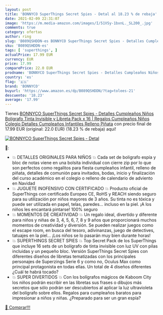 ```yaml
---
layout: post
title: 'BONNYCO SuperThings Secret Spies - Detal al 18.23 % de rebaja'
date: 2021-02-09 22:31:07
image: 'https://m.media-amazon.com/images/I/51VSy-1bxnL._SL200_.jpg'
comments: true
category: ofertas
author: ring
slug: 'B089QSHDDN-es BONNYCO SuperThings Secret Spies - Detalles Cumpleaños...'
sku: 'B089QSHDDN-es'
tags: [ 'superthings', ]
actualPrice: 17.99 EUR
currency: EUR
price: 17.99
comparePrice: 22.0 EUR
prodname: 'BONNYCO SuperThings Secret Spies - Detalles Cumpleaños Niños  Boligrafo Tinta Invisible y Libreta Pack x 16 | Regalos Cumpleaños Niños Colegio  Detalles Cumpleaños Infantiles  Relleno Piñata'
country: 'es'
flag: '🇪🇸'
brand: 'BONNYCO'
buyurl: 'https://www.amazon.es/dp/B089QSHDDN/?tag=tolees-21'
descuento: '18.23'
average: '17.99'
---
```


Tienes [BONNYCO SuperThings Secret Spies - Detalles Cumpleaños Niños  Boligrafo Tinta Invisible y Libreta Pack x 16 | Regalos Cumpleaños Niños Colegio  Detalles Cumpleaños Infantiles  Relleno Piñata](https://www.amazon.es/dp/B089QSHDDN/?tag=tolees-21) con precio final de  17.99 EUR (original: 22.0 EUR) (18.23 %  de rebaja) aqui!

[![BONNYCO SuperThings Secret Spies - Detal](https://m.media-amazon.com/images/I/51VSy-1bxnL._SL200_.jpg)](https://www.amazon.es/dp/B089QSHDDN/?tag=tolees-21)

🔎:

- 💥 DETALLES ORIGINALES PARA NIÑOS 💥 Cada set de boligrafo espía y bloc de notas viene en una bolsita individual con cierre zip por lo que son perfectos como regalitos para fiesta cumpleaños infantil, relleno de piñata, detalles de comunión para invitados, bodas, inicio y finalización del curso académico en el colegio o relleno de calendario de adviento en Navidad
- 💥 JUGUETE INOFENSIVO CON CERTIFICADO 💥 Producto oficial de SuperThings con certificado Europeo CE, RoHS y REACH siendo seguro para su utilización por niños mayores de 3 años. Su tinta no es tóxica y puede ser utilizada en papel, telas, paredes... incluso en la piel. ¡A los niños les encantará pintarse! 100% seguro
- 💥 MOMENTOS DE CREATIVIDAD 💥 Un regalo ideal, divertido y diferente para niños y niñas de 3, 4, 5, 6, 7, 8 y 9 años que proporcionará muchos momentos de creatividad y diversión. Se pueden realizar juegos como el escape room, en busca del tesoro, adivinanzas, juego de detectives, tatuajes en la piel... ¡Los niños se lo pasarán muy bien durante horas!
- 💥 SUPERTHINGS SECRET SPIES 💥 Top Secret Pack de los SuperThings que incluye 16 sets de un bolígrafo de tinta invisible con luz UV con pilas incluidas y un pequeño bloc. Versión SuperThings Secret Spies con diferentes diseños de libretas tematizadas con los principales personajes de Superzings Serie 6 y como no, Oculus Max como principal protagonista en todas ellas. Un total de 4 diseños diferentes ¿Cuál te habrá tocado?
- 💥 SUPER DIVERTIDOS 💥 Con los bolígrafos mágicos de Kaboom City los niños podrán escribir en las libretas sus frases o dibujos más secretos que sólo podrán ser descubiertos al aplicar la luz ultravioleta del bolígrafo sobre ellos. Regalos para cumpleaños baratos para impresionar a niños y niñas. ¿Preparado para ser un gran espía?

[🛒 Comprar!!!](https://www.amazon.es/dp/B089QSHDDN/?tag=tolees-21)
